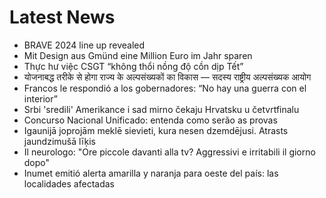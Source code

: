 # Latest News
-  BRAVE 2024 line up revealed
-  Mit Design aus Gmünd eine Million Euro im Jahr sparen
-  Thực hư việc CSGT “không thổi nồng độ cồn dịp Tết”
-  योजनाबद्ध तरीके से होगा राज्य के अल्पसंख्यकों का विकास — सदस्य राष्ट्रीय अल्पसंख्यक आयोग
-  Francos le respondió a los gobernadores: “No hay una guerra con el interior”
-  Srbi 'sredili' Amerikance i sad mirno čekaju Hrvatsku u četvrtfinalu
-  Concurso Nacional Unificado: entenda como serão as provas
-  Igaunijā joprojām meklē sievieti, kura nesen dzemdējusi. Atrasts jaundzimušā līķis
-  Il neurologo: "Ore piccole davanti alla tv? Aggressivi e irritabili il giorno dopo"
-  Inumet emitió alerta amarilla y naranja para oeste del país: las localidades afectadas
